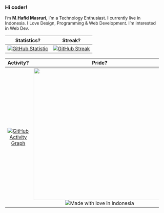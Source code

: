 ### Hi coder!
I’m <b>M.Hafid Masruri</b>, I’m a Technology Enthusiast. I currently live in Indonesia. I Love Design, Programming & Web Development. I’m interested in Web Dev.

|Statistics?|Streak?|
|:-------------------------:|:-------------------------:|
|[![GitHub Statistic](https://github-readme-stats-eight-theta.vercel.app/api?username=x-axis17&show_icons=true&theme=midnight-purple&include_all_commits=true&count_private=true&hide_border=true)](https://github.com/x-axis17)|[![GitHub Streak](https://github-readme-streak-stats.herokuapp.com?user=x-axis17&theme=midnight-purple&hide_border=true)](https://github.com/x-axis17)|

|Activity?|Pride?|
|:-------------------------:|:-------------------------:|
|[![GitHub Activity Graph](https://activity-graph.herokuapp.com/graph?username=x-axis17&bg_color=000000&color=fefefe&line=7f3ace&point=fefefe&area=true&hide_border=true)](https://github.com/x-axis17)|<img width="432" src="https://github-readme-stats-eight-theta.vercel.app/api/top-langs/?username=x-axis17&layout=compact&langs_count=8&theme=midnight-purple&hide=css,tsql,html,scss,less,makefile,shell,dockerfile&hide_border=true" /><br/>![Made with love in Indonesia](https://madewithlove.now.sh/id?heart=true&colorA=%23000000&colorB=%23ff0000&template=for-the-badge)|
